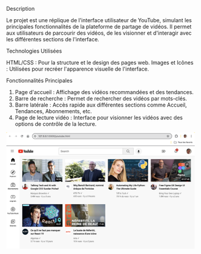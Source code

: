 Description

Le projet est une réplique de l'interface utilisateur de YouTube, simulant les principales fonctionnalités de la plateforme de partage de vidéos. Il permet aux utilisateurs de parcourir des vidéos, de les visionner et d'interagir avec les différentes sections de l'interface.

Technologies Utilisées

HTML/CSS : Pour la structure et le design des pages web.
Images et Icônes : Utilisées pour recréer l'apparence visuelle de l'interface.

Fonctionnalités Principales

1. Page d'accueil : Affichage des vidéos recommandées et des tendances.
2. Barre de recherche : Permet de rechercher des vidéos par mots-clés.
3. Barre latérale : Accès rapide aux différentes sections comme Accueil, Tendances, Abonnements, etc.
4. Page de lecture vidéo : Interface pour visionner les vidéos avec des options de contrôle de la lecture.

<img src="snap/YouTube-Frontend.png">